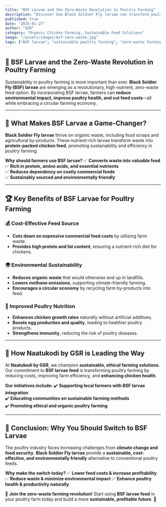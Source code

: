 ```yaml
---
title: "BSF Larvae and the Zero-Waste Revolution in Poultry Farming"
description: "Discover how Black Soldier Fly larvae can transform poultry farming, cut costs, and boost sustainability."
published: true
date: "2025-01-27"
author: "GSR"
category: "Organic Chicken Farming, Sustainable Feed Solutions"
image: "/assets/images/bsf-zero-waste.jpg"
tags: ["BSF larvae", "sustainable poultry farming", "zero-waste farming", "organic chicken feed"]
---
```


## 🐔 BSF Larvae and the Zero-Waste Revolution in Poultry Farming

Sustainability in poultry farming is more important than ever. **Black Soldier Fly (BSF) larvae** are emerging as a revolutionary, high-nutrient, zero-waste feed option. By incorporating BSF larvae, farmers can **reduce environmental impact, improve poultry health, and cut feed costs**—all while embracing a circular farming economy.

---

## 🌱 What Makes BSF Larvae a Game-Changer?

**Black Soldier Fly larvae** thrive on organic waste, including food scraps and agricultural by-products. These nutrient-rich larvae transform waste into **protein-packed chicken feed**, promoting sustainability and efficiency in poultry farming.

**Why should farmers use BSF larvae?**
✅ **Converts waste into valuable feed**  
✅ **Rich in protein, amino acids, and essential nutrients**  
✅ **Reduces dependency on costly commercial feeds**  
✅ **Sustainably sourced and environmentally friendly**  

---

## 🏆 Key Benefits of BSF Larvae for Poultry Farming

### 💰 Cost-Effective Feed Source

- **Cuts down on expensive commercial feed costs** by utilizing farm waste.
- **Provides high protein and fat content**, ensuring a nutrient-rich diet for chickens.

### 🌍 Environmental Sustainability

- **Reduces organic waste** that would otherwise end up in landfills.
- **Lowers methane emissions**, supporting climate-friendly farming.
- **Encourages a circular economy** by recycling farm by-products into feed.

### 🥚 Improved Poultry Nutrition

- **Enhances chicken growth rates** naturally without artificial additives.
- **Boosts egg production and quality**, leading to healthier poultry products.
- **Strengthens immunity**, reducing the risk of poultry diseases.

---

## 🚀 How Naatukodi by GSR is Leading the Way

At **Naatukodi by GSR**, we champion **sustainable, ethical farming solutions**. Our commitment to **BSF larvae feed** is transforming poultry farming by reducing costs, improving farm efficiency, and **enhancing chicken health**. 

**Our initiatives include:**
✔️ **Supporting local farmers with BSF larvae integration**  
✔️ **Educating communities on sustainable farming methods**  
✔️ **Promoting ethical and organic poultry farming**  

---

## 📢 Conclusion: Why You Should Switch to BSF Larvae

The poultry industry faces increasing challenges from **climate change and food security**. **Black Soldier Fly larvae** provide a **sustainable, cost-effective, and environmentally friendly** alternative to conventional poultry feeds.

**Why make the switch today?**
✅ **Lower feed costs & increase profitability**
✅ **Reduce waste & minimize environmental impact**
✅ **Enhance poultry health & productivity naturally**

🐔 **Join the zero-waste farming revolution!** Start using **BSF larvae feed** in your poultry farm today and build a more **sustainable, profitable future**. 🌱
